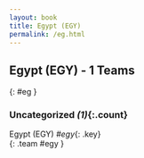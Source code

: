 ```yaml
---
layout: book
title: Egypt (EGY)
permalink: /eg.html
---
```


## Egypt (EGY) - 1 Teams
{: #eg }









### Uncategorized _(1)_{:.count}

Egypt  (EGY)  _#egy_{: .key} <br>
{: .team #egy }


 
